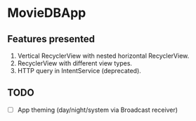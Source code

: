 # MovieDBApp
## Features presented
1. Vertical RecyclerView with nested horizontal RecyclerView.
2. RecyclerView with different view types.
3. HTTP query in IntentService (deprecated).

## TODO
- [ ] App theming (day/night/system via Broadcast receiver) 
